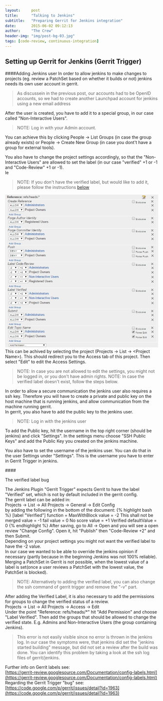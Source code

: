 ```yaml
---
layout:     post
title:      "Talking to Jenkins"
subtitle:   "Preparing Gerrit for Jenkins integration"
date:       2015-06-02 09:12:13
author:     "The Crew"
header-img: "img/post-bg-03.jpg"
tags: [code-review, continuous-integration]
---
```


## Setting up Gerrit for Jenkins (Gerrit Trigger)
####Adding Jenkins user
In order to allow jenkins to make changes to projects (eg. review a PatchSet based on whether it builds or not) jenkins needs its own user account in gerrit.
>As discussein in the previous post, our accounts had to be OpenID accounts, so we had to create another Launchpad account for jenkins using a new email address

After the user is created, you have to add it to a special group, in our case called "Non-Interactive Users".
>NOTE: Log in with your Admin account.

You can achieve this by clicking People -> List Groups (in case the group already exists) or People -> Create New Group (in case you dont't have a group for external tools).<br>

You also have to change the project settings accordingly, so that the "Non-Interactive Users" are allowed to set the label (in our case "verified" +1 or -1 and "Code-Review" +1 or -1).<br>le
>NOTE: If you don't have the verified label, but would like to add it, please follow the instructions [below](#verifiedLabel)

![Access Settings in Gerrit](/img/gerrit/project_access_settings_gerrit.PNG)<br>
This can be achived by selecting the project (Projects -> List -> &lt;Project Name&gt;). This should redirect you to the Access tab of this project. Then select "Edit" to edit the Access Settings.
>NOTE: In case you are not allowed to edit the settings, you might not be logged in, or you don't have admin rights.
NOTE: In case the verified label doesn't exist, follow the steps below.

In order to allow a secure communication the jenkins user also requires a ssh key. Therefore you will have to create a private and public key on the host machine that is running jenkins, and allow communication from the machine running gerrit.<br>
In gerrit, you also have to add the public key to the jenkins user.
>NOTE: Log in with the jenkins user

To add the Public key, hit the username in the top right corner (should be jenkins) and click "Settings". In the settings menu choose "SSH Public Keys" and add the Public Key you created on the jenkins machine.

You also have to set the username of the jenkins user. You can do that in the user Settings under "Settings". This is the username you have to enter in Gerrit Trigger in jenkins.





####<div id="verifiedLabel"/>The verified label bug

The Jenkins Plugin "Gerrit Trigger" expects Gerrit to have the label "Verified" set, which is not by default included in the gerrit config.<br>
The gerrit label can be added in:<br>
Projects -> List -> All Projects -> General -> Edit Config<br>
by adding the following in the bottom of the document:
{% highlight bash %}
[label "Verified"]
	function = MaxWithBlock
	value = -2 This shall not be merged
	value = -1 fail
	value =  0 No score
	value = +1 Verified
	defaultValue = 0
{% endhighlight %}
After saving, go to All -> Open and you will see a open review "Change Config". Open it, hit "Publish" then "Code-Review +2" and then Submit.<br>
Depending on your project settings you might not want the verified label to have the -2 value. <br>
In our case we wanted to be able to override the jenkins opinion if necessary (partly because in the beginning Jenkins was not 100% reliable). Merging a PatchSet in Gerrit is not possible, when the lowest value of a label is set(once a user reviews a PatchSet with the lowest value, the PatchSet is blocked).
		

>NOTE: Alternatively to adding the verified label, you can also change the ssh command of gerrit trigger and remove the "-v" part.

After adding the Verified Label, it is also necessary to add the permissions for groups to change the verified status of a review.<br>
Projects -> List -> All Projects -> Access -> Edit<br>
Under the point "Reference: refs/heads/*" hit "Add Permission" and choose "Label Verified". Then add the groups that should be allowed to change the verified state. E.g. Admins and Non-Interactive Users (the group containing Jenkins).

>This error is not easily visible since no error is thrown in the jenkins log. In our case the symptoms were, that jenkins did set the "jenkins started building" message, but did not set a review after the build was done. You can identify this problem by taking a look at the ssh log files of gerrit/jenkins.

Further info on Gerrit labels see: <br>
[https://gerrit-review.googlesource.com/Documentation/config-labels.html](https://gerrit-review.googlesource.com/Documentation/config-labels.html)<br>
Regarding the Gerrit Trigger "bug" see: <br>
[https://code.google.com/p/gerrit/issues/detail?id=1963](https://code.google.com/p/gerrit/issues/detail?id=1963)
